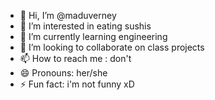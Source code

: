- 👋 Hi, I’m @maduverney
- 👀 I’m interested in eating sushis
- 🌱 I’m currently learning engineering
- 💞️ I’m looking to collaborate on class projects
- 📫 How to reach me : don't
- 😄 Pronouns: her/she
- ⚡ Fun fact: i'm not funny xD 

<!---
maduverney/maduverney is a ✨ special ✨ repository because its `README.md` (this file) appears on your GitHub profile.
You can click the Preview link to take a look at your changes.
--->

